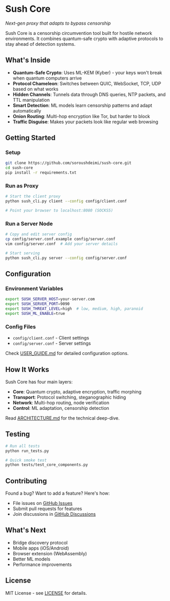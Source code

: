 # Sush Core

*Next-gen proxy that adapts to bypass censorship*

Sush Core is a censorship circumvention tool built for hostile network environments. It combines quantum-safe crypto with adaptive protocols to stay ahead of detection systems.

## What's Inside

- **Quantum-Safe Crypto**: Uses ML-KEM (Kyber) - your keys won't break when quantum computers arrive
- **Protocol Chameleon**: Switches between QUIC, WebSocket, TCP, UDP based on what works
- **Hidden Channels**: Tunnels data through DNS queries, NTP packets, and TTL manipulation
- **Smart Detection**: ML models learn censorship patterns and adapt automatically
- **Onion Routing**: Multi-hop encryption like Tor, but harder to block
- **Traffic Disguise**: Makes your packets look like regular web browsing

## Getting Started

### Setup

```bash
git clone https://github.com/soroushdeimi/sush-core.git
cd sush-core
pip install -r requirements.txt
```

### Run as Proxy

```bash
# Start the client proxy
python sush_cli.py client --config config/client.conf

# Point your browser to localhost:8080 (SOCKS5)
```

### Run a Server Node

```bash
# Copy and edit server config
cp config/server.conf.example config/server.conf
vim config/server.conf  # Add your server details

# Start serving
python sush_cli.py server --config config/server.conf
```

## Configuration

### Environment Variables
```bash
export SUSH_SERVER_HOST=your-server.com
export SUSH_SERVER_PORT=9090
export SUSH_THREAT_LEVEL=high  # low, medium, high, paranoid
export SUSH_ML_ENABLE=true
```

### Config Files
- `config/client.conf` - Client settings
- `config/server.conf` - Server settings

Check [USER_GUIDE.md](USER_GUIDE.md) for detailed configuration options.

## How It Works

Sush Core has four main layers:

- **Core**: Quantum crypto, adaptive encryption, traffic morphing
- **Transport**: Protocol switching, steganographic hiding
- **Network**: Multi-hop routing, node verification
- **Control**: ML adaptation, censorship detection

Read [ARCHITECTURE.md](ARCHITECTURE.md) for the technical deep-dive.

## Testing

```bash
# Run all tests
python run_tests.py

# Quick smoke test
python tests/test_core_components.py
```

## Contributing

Found a bug? Want to add a feature? Here's how:

- File issues on [GitHub Issues](https://github.com/soroushdeimi/sush-core/issues)
- Submit pull requests for features
- Join discussions in [GitHub Discussions](https://github.com/soroushdeimi/sush-core/discussions)

## What's Next

- Bridge discovery protocol
- Mobile apps (iOS/Android)
- Browser extension (WebAssembly)
- Better ML models
- Performance improvements

## License

MIT License - see [LICENSE](LICENSE) for details.
